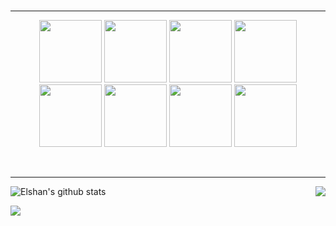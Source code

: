 <br />

---

<p align="center">
  <img src="https://media3.giphy.com/media/ln7z2eWriiQAllfVcn/200w.webp" width="100">
  <img src="https://i.giphy.com/media/eNAsjO55tPbgaor7ma/200w.webp" width="100">
  <img src="https://media3.giphy.com/media/kdFc8fubgS31b8DsVu/giphy.webp" width="100">
  <img src="https://i.giphy.com/media/IdyAQJVN2kVPNUrojM/200.webp" width="100">
  <br/>
  <img src="https://media.giphy.com/media/XAxylRMCdpbEWUAvr8/giphy.gif" width="100">
  <img src="https://media.giphy.com/media/fsEaZldNC8A1PJ3mwp/giphy.gif" width="100">
  <img src="https://i.giphy.com/media/KzJkzjggfGN5Py6nkT/200.webp" width="100">
  <img src="https://media.giphy.com/media/kH1DBkPNyZPOk0BxrM/giphy.gif" width="100">
</p>

<br />

---

<img align="right" src='https://github-readme-stats.vercel.app/api/top-langs/?username=elshanx&theme=gotham'/>

![Elshan's github stats](https://github-readme-stats.vercel.app/api?username=elshanx&count_private=true&show_icons=true&theme=gotham)

<img src="https://media.giphy.com/media/13FrpeVH09Zrb2/giphy.gif" align="left">
